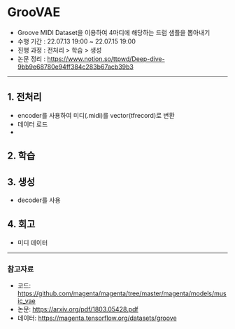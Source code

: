 # GrooVAE
* Groove MIDI Dataset을 이용하여 4마디에 해당하는 드럼 샘플을 뽑아내기
* 수행 기간 : 22.07.13 19:00 ~ 22.07.15 19:00
* 진행 과정 : 전처리 > 학습 > 생성
* 논문 정리 : https://www.notion.so/ttpwd/Deep-dive-9bb9e68780e94ff384c283b67acb39b3
------
## 1. 전처리
* encoder를 사용하여 미디(.midi)를 vector(tfrecord)로 변환
 * 데이터 로드
 * 


## 2. 학습


## 3. 생성
* decoder를 사용

## 4. 회고
* 미디 데이터
------
### 참고자료
* 코드: https://github.com/magenta/magenta/tree/master/magenta/models/music_vae
* 논문: https://arxiv.org/pdf/1803.05428.pdf
* 데이터: https://magenta.tensorflow.org/datasets/groove
